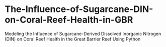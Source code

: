 # The-Influence-of-Sugarcane-DIN-on-Coral-Reef-Health-in-GBR
Modeling the Influence of Sugarcane-Derived Dissolved Inorganic Nitrogen (DIN) on Coral Reef Health in the Great Barrier Reef Using Python
